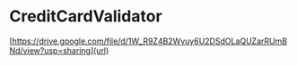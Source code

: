 # CreditCardValidator
[https://drive.google.com/file/d/1W_R9Z4B2Wvuy6U2DSdOLaQUZarRUmBNd/view?usp=sharing](url)
